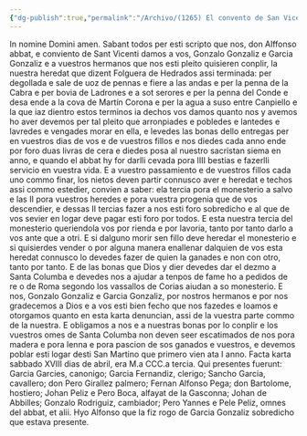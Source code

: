 ```yaml
---
{"dg-publish":true,"permalink":"/Archivo/(1265) El convento de San Vicente de Oviedo da la heredad de Folguera de Hedrados/","tags":["#Siglo_13","a1265","escrito","Oviedo","medieval","documento"]}
---
```



In nomine Domini amen. Sabant todos per esti scripto que nos, don Alffonso abbat, e conviento de Sant Vicenti damos a vos, Gonzalo Gonzaliz e Garcia Gonzaliz e a vuestros hermanos que nos esti pleito quisieren conplir, la nuestra heredat que dizent Folguera de Hedrados assi terminada: per degollada e sale de uoz de pennas e fiere a las andas e per la penna de la Cabra e per bovia de Ladrones e a sot serores e per la penna del Conde e desa ende a la cova de Martín Corona e per la agua a suso entre Canpiello e la que iaz dientro estos terminos ia dechos vos damos quanto nos y avemos ho aver devemos per tal pleito que arronpiades e pobledes e lantedes e lavredes e vengades morar en ella, e levedes las bonas dello entregas per en vuestros dias de vos e de vuestros fillos e nos diedes cada anno ende por foro duas livras de cera e diedes posa al nuestro sacristan siema en anno, e quando el abbat hy for darlli cevada pora IIII bestias e fazerlli servicio en vuestra vida. E a vuestro passamiento e de vuestros fillos cada uno commo finar, los nietos deven partir connusco aver e heredat e techos assi commo estedier, convien a saber: ela tercia pora el monesterio a salvo e las II pora vuestros heredes e pora vuestra progenia que de vos descendier, e dessas II tercias fazer a nos esti foro sobredicho e al que de vos sevier en logar deve pagar esti foro por todos. E esta nuestra tercia del monesterio queriendola vos por rienda e por lavoria, tanto por tanto darlo a vos ante que a otri. E si dalguno morir sen fillo deve heredar el monesterio e si quisierdes vender o por alguna manera enallenar dalquien de vos esta heredat connusco lo devedes fazer de quien la ganades e non con otro, tanto por tanto. E de las bonas que Dios y dier devedes dar el dezmo a Santa Columba e devedes nos a ajudar a tenpos de fame ho a pedidos de re o de Roma segondo los vassallos de Corias aiudan a so monesterio.
E nos, Gonzalo Gonzaliz e Garcia Gonzaliz, por nostros hermanos e por nos gradecemos a Dios e a vos esti bien fecho que nos fazedes e loamos e otorgamos quanto en esta karta denuncian, assi de la vuestra parte commo de la nuestra. E obligamos a nos e a nuestras bonas por lo conplir e los vuestros omes de Santa Columba non deven seer escatimados de nos pora madera e pora lenna e pora pascion de sos ganados e vuestros, e devemos poblar esti logar desti San Martino que primero vien ata I anno.
Facta karta sabbado XVIII dias de abril, era M.a CCC.a tercia. Qui presentes fuerunt: Garcia Garcies, canonigo; Garcia Fernandiz, clerigo; Sancho Garcia, cavallero; don Pero Girallez palmero; Fernan Alfonso Pega; don Bartolome, hostiero; Johan Peliz e Pero Boca, alfayat de la Gasconna; Johan de Abbilles; Gonzalo Rodriguiz, cambiador; Pero Yannes e Pele Peliz, omnes del abbat, et alii.
Hyo Alfonso que la fiz rogo de Garcia Gonzaliz sobredicho que estava presente.